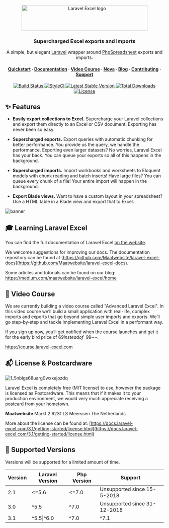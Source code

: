<p align="center">
<img src="https://user-images.githubusercontent.com/7728097/67977317-26178100-fc18-11e9-943e-c5302ca32622.png" width="400" height="82" alt="Laravel Excel logo">
</p>

<h3 align="center">Supercharged Excel exports and imports</h3>

  <p align="center">
  A simple, but elegant <a href="https://laravel.com" target="_blank">Laravel<a/> wrapper around <a href="https://phpspreadsheet.readthedocs.io/" target="_blank">PhpSpreadsheet</a>
exports and imports.
</p>

<h4 align="center">
  <a href="https://docs.laravel-excel.com/3.1/exports/">Quickstart</a>
  <span> · </span>
  <a href="https://docs.laravel-excel.com/3.1/getting-started/">Documentation</a>
  <span> · </span>
  <a href="https://course.laravel-excel.com">Video Course</a>
  <span> · </span>
  <a href="https://github.com/Maatwebsite/Laravel-Nova-Excel">Nova</a>
  <span> · </span>
  <a href="https://medium.com/maatwebsite/laravel-excel/home">Blog</a>
  <span> · </span>
  <a href="https://docs.laravel-excel.com/3.1/getting-started/contributing.html">Contributing</a>
  <span> · </span>
  <a href="https://docs.laravel-excel.com/3.1/getting-started/support.html">Support</a>
</h4>

<p align="center">
  <a href="https://travis-ci.org/Maatwebsite/Laravel-Excel">
    <img src="https://travis-ci.org/Maatwebsite/Laravel-Excel.svg?branch=3.1" alt="Build Status">
  </a>

  <a href="https://styleci.io/repos/14259390">
    <img src="https://styleci.io/repos/14259390/shield?branch=3.1" alt="StyleCI">
  </a>

   <a href="https://packagist.org/packages/maatwebsite/excel">
      <img src="https://poser.pugx.org/maatwebsite/excel/v/stable.png" alt="Latest Stable Version">
  </a>

  <a href="https://packagist.org/packages/maatwebsite/excel">
      <img src="https://poser.pugx.org/maatwebsite/excel/downloads.png" alt="Total Downloads">
  </a>

  <a href="https://packagist.org/packages/maatwebsite/excel">
    <img src="https://poser.pugx.org/maatwebsite/excel/license.png" alt="License">
  </a>
</p>

## ✨ Features

- **Easily export collections to Excel.** Supercharge your Laravel collections and export them directly to an Excel or CSV document. Exporting has never been so easy.

- **Supercharged exports.** Export queries with automatic chunking for better performance. You provide us the query, we handle the performance. Exporting even larger datasets? No worries, Laravel Excel has your back. You can queue your exports so all of this happens in the background.

- **Supercharged imports.** Import workbooks and worksheets to Eloquent models with chunk reading and batch inserts! Have large files? You can queue every chunk of a file! Your entire import will happen in the background.

- **Export Blade views.** Want to have a custom layout in your spreadsheet? Use a HTML table in a Blade view and export that to Excel.

![banner](https://user-images.githubusercontent.com/7728097/57463977-2263fc80-727c-11e9-833d-669d816fb7fb.jpg)
<br>

## 🎓 Learning Laravel Excel

You can find the full documentation of Laravel Excel [on the website](https://docs.laravel-excel.com).

We welcome suggestions for improving our docs. The documentation repository can be found at [https://github.com/Maatwebsite/laravel-excel-docs](https://github.com/Maatwebsite/laravel-excel-docs).

Some articles and tutorials can be found on our blog: https://medium.com/maatwebsite/laravel-excel/home

## 🎥 Video Course

We are currently building a video course called "Advanced Laravel Excel". In this video course we’ll build a small application with real-life, complex imports and exports that go beyond simple user imports and exports. We’ll go step-by-step and tackle implementing Laravel Excel in a performant way.

If you sign up now, you’ll get notified when the course launches and get it for the early bird price of $69 instead of ~~$99~~.

https://course.laravel-excel.com

## :mailbox_with_mail: License & Postcardware

![1_5nblgs68uarg0wxxejozdq](https://user-images.githubusercontent.com/7728097/53638144-9e5f1a00-3c25-11e9-9f4a-fc71c9d94562.jpg)

Laravel Excel is completely free (MIT license) to use, however the package is licensed as Postcardware. This means that if it makes it to your production environment, we would very much appreciate receiving a postcard from your hometown.

**Maatwebsite**
Markt 2
6231 LS Meerssen
The Netherlands

More about the license can be found at: [https://docs.laravel-excel.com/3.1/getting-started/license.html](https://docs.laravel-excel.com/3.1/getting-started/license.html)


## :wrench: Supported Versions

Versions will be supported for a limited amount of time.

| Version | Laravel Version | Php Version | Support |
|---- |----|----|----|
| 2.1 | <=5.6 | <=7.0 | Unsupported since 15-5-2018 |
| 3.0 | ^5.5 |  ^7.0 | Unsupported since 31-12-2018 |
| 3.1 | ^5.5\|^6.0|^7.0 |  ^7.1 | New features |
